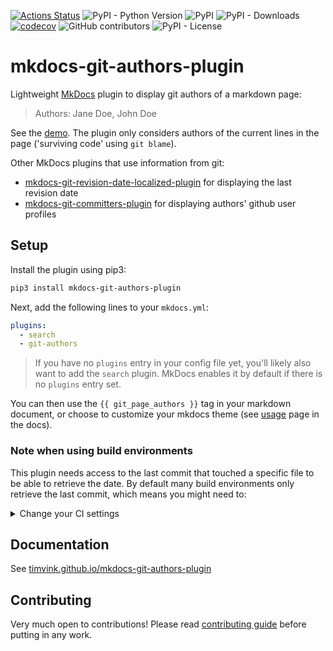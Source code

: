 [![Actions Status](https://github.com/timvink/mkdocs-git-authors-plugin/workflows/pytest/badge.svg)](https://github.com/timvink/mkdocs-git-authors-plugin/actions)
![PyPI - Python Version](https://img.shields.io/pypi/pyversions/mkdocs-git-authors-plugin)
![PyPI](https://img.shields.io/pypi/v/mkdocs-git-authors-plugin)
![PyPI - Downloads](https://img.shields.io/pypi/dm/mkdocs-git-authors-plugin)
[![codecov](https://codecov.io/gh/timvink/mkdocs-git-authors-plugin/branch/master/graph/badge.svg)](https://codecov.io/gh/timvink/mkdocs-git-authors-plugin)
![GitHub contributors](https://img.shields.io/github/contributors/timvink/mkdocs-git-authors-plugin)
![PyPI - License](https://img.shields.io/pypi/l/mkdocs-git-authors-plugin)

# mkdocs-git-authors-plugin

Lightweight [MkDocs](https://www.mkdocs.org/) plugin to display git authors of a markdown page:

> Authors: Jane Doe, John Doe

See the [demo](https://timvink.github.io/mkdocs-git-authors-plugin/). The plugin only considers authors of the current lines in the page ('surviving code' using `git blame`).

Other MkDocs plugins that use information from git:

- [mkdocs-git-revision-date-localized-plugin](https://github.com/timvink/mkdocs-git-revision-date-localized-plugin) for displaying the last revision date
- [mkdocs-git-committers-plugin](https://github.com/byrnereese/mkdocs-git-committers-plugin) for displaying authors' github user profiles

## Setup

Install the plugin using pip3:

```bash
pip3 install mkdocs-git-authors-plugin
```

Next, add the following lines to your `mkdocs.yml`:

```yml
plugins:
  - search
  - git-authors
```

> If you have no `plugins` entry in your config file yet, you'll likely also want to add the `search` plugin. MkDocs enables it by default if there is no `plugins` entry set.

You can then use the `{{ git_page_authors }}` tag in your markdown document, or choose to customize your mkdocs theme (see [usage](https://timvink.github.io/mkdocs-git-authors-plugin/usage.html) page in the docs).

### Note when using build environments

This plugin needs access to the last commit that touched a specific file to be able to retrieve the date. By default many build environments only retrieve the last commit, which means you might need to:
<details>
  <summary>Change your CI settings</summary>
  
  - github actions: set `fetch_depth` to `0` ([docs](https://github.com/actions/checkout))
  - gitlab Runners: set `GIT_DEPTH` to `0` ([docs](https://docs.gitlab.com/ee/ci/pipelines/settings.html#limit-the-number-of-changes-fetched-during-clone))
  - bitbucket pipelines: set `clone: depth: full` ([docs](https://support.atlassian.com/bitbucket-cloud/docs/configure-bitbucket-pipelinesyml/))
</details>


## Documentation

See [timvink.github.io/mkdocs-git-authors-plugin](https://timvink.github.io/mkdocs-git-authors-plugin/)

## Contributing

Very much open to contributions! Please read [contributing guide](https://timvink.github.io/mkdocs-git-authors-plugin/contributing.html) before putting in any work.
